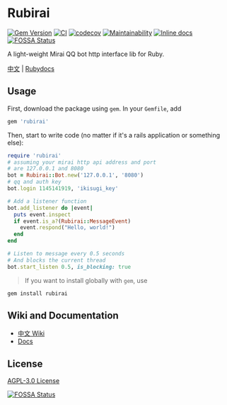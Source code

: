 # Rubirai

[![Gem Version](https://badge.fury.io/rb/rubirai.svg)](https://rubygems.org/gems/rubirai)
[![CI](https://github.com/Shimogawa/rubirai/actions/workflows/CI.yml/badge.svg?branch=master)](https://github.com/Shimogawa/rubirai/actions/workflows/CI.yml)
[![codecov](https://codecov.io/gh/Shimogawa/rubirai/branch/master/graph/badge.svg?token=OVUVEWFPKY)](https://codecov.io/gh/Shimogawa/rubirai)
[![Maintainability](https://api.codeclimate.com/v1/badges/9a9d8c887e5deb601e1e/maintainability)](https://codeclimate.com/github/Shimogawa/rubirai/maintainability)
[![Inline docs](http://inch-ci.org/github/shimogawa/rubirai.svg?branch=master)](http://inch-ci.org/github/shimogawa/rubirai)
[![FOSSA Status](https://app.fossa.com/api/projects/git%2Bgithub.com%2FShimogawa%2Frubirai.svg?type=shield)](https://app.fossa.com/projects/git%2Bgithub.com%2FShimogawa%2Frubirai?ref=badge_shield)

A light-weight Mirai QQ bot http interface lib for Ruby.

[中文][wiki] | [Rubydocs][rubydocs]

## Usage

First, download the package using `gem`. In your `Gemfile`, add

```ruby
gem 'rubirai'
```

Then, start to write code (no matter if it's a rails application or something else):

```ruby
require 'rubirai'
# assuming your mirai http api address and port
# are 127.0.0.1 and 8080
bot = Rubirai::Bot.new('127.0.0.1', '8080')
# qq and auth key
bot.login 1145141919, 'ikisugi_key'

# Add a listener function
bot.add_listener do |event|
  puts event.inspect
  if event.is_a?(Rubirai::MessageEvent)
    event.respond("Hello, world!")
  end
end

# Listen to message every 0.5 seconds
# And blocks the current thread
bot.start_listen 0.5, is_blocking: true
```

> If you want to install globally with `gem`, use

```bash
gem install rubirai 
```

## Wiki and Documentation

- [中文 Wiki][wiki]
- [Docs][rubydocs]


## License

[AGPL-3.0 License][license]

[![FOSSA Status](https://app.fossa.com/api/projects/git%2Bgithub.com%2FShimogawa%2Frubirai.svg?type=large)](https://app.fossa.com/projects/git%2Bgithub.com%2FShimogawa%2Frubirai?ref=badge_large)


[wiki]: https://github.com/Shimogawa/rubirai/wiki
[rubydocs]: https://www.rebuild.moe/rubirai/
[license]: LICENSE
